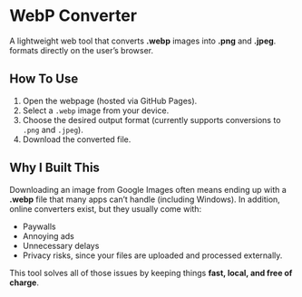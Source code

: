 # WebP Converter

A lightweight web tool that converts **.webp** images into **.png** and **.jpeg**. formats directly on the user’s browser.

## How To Use

1. Open the webpage (hosted via GitHub Pages).
2. Select a `.webp` image from your device.
3. Choose the desired output format (currently supports conversions to `.png` and `.jpeg`).
4. Download the converted file.

## Why I Built This

Downloading an image from Google Images often means ending up with a **.webp** file that many apps can’t handle (including Windows). In addition, online converters exist, but they usually come with:

  * Paywalls
  * Annoying ads
  * Unnecessary delays
  * Privacy risks, since your files are uploaded and processed externally.

This tool solves all of those issues by keeping things **fast, local, and free of charge**.
